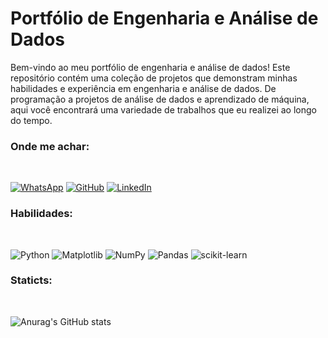 # Portfólio de Engenharia e Análise de Dados
Bem-vindo ao meu portfólio de engenharia e análise de dados! Este repositório contém uma coleção de projetos que demonstram minhas habilidades e experiência em engenharia e análise de dados. De programação a projetos de análise de dados e aprendizado de máquina, aqui você encontrará uma variedade de trabalhos que eu realizei ao longo do tempo.


### Onde me achar:
<BR>

[![WhatsApp](https://img.shields.io/badge/WhatsApp-25D366?style=for-the-badge&logo=whatsapp&logoColor=white)](https://wa.me/5521970752837?text=Ol%C3%A1+eu+vim+pelo+Git+Hub)
[![GitHub](https://img.shields.io/badge/github-%23121011.svg?style=for-the-badge&logo=github&logoColor=white)](https://github.com/OrcFofa)
[![LinkedIn](https://img.shields.io/badge/linkedin-%230077B5.svg?style=for-the-badge&logo=linkedin&logoColor=white)](https://www.linkedin.com/in/laura-santos-766862244/)

### Habilidades:
<BR>

![Python](https://img.shields.io/badge/python-3670A0?style=for-the-badge&logo=python&logoColor=ffdd54)
![Matplotlib](https://img.shields.io/badge/Matplotlib-%23ffffff.svg?style=for-the-badge&logo=Matplotlib&logoColor=black)
![NumPy](https://img.shields.io/badge/numpy-%23013243.svg?style=for-the-badge&logo=numpy&logoColor=white)
![Pandas](https://img.shields.io/badge/pandas-%23150458.svg?style=for-the-badge&logo=pandas&logoColor=white)
![scikit-learn](https://img.shields.io/badge/scikit--learn-%23F7931E.svg?style=for-the-badge&logo=scikit-learn&logoColor=white)

### Staticts:
<BR>

![Anurag's GitHub stats](https://github-readme-stats.vercel.app/api?username=OrcFofa&hide=contribs,prs)
